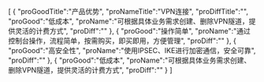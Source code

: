[
	{
		"proGoodTitle":"产品优势",
		"proNameTitle":"VPN连接",
		"proDiffTitle":"",
		"proGood":"低成本",
		"proName":"可根据具体业务需求创建、删除VPN隧道，提供灵活的计费方式",
		"proDiff":""
	},
	{
		"proGood":"操作简单",
		"proName":"通过控制台操作，流程简单，按需购买，即买即用，方便管理",
		"proDiff":""
	},
	{
		"proGood":"高安全性",
		"proName":"使用IPSEC、IKE进行加密通信，安全可靠",
		"proDiff":""
	},
	{
		"proGood":"低成本",
		"proName":"可根据具体业务需求创建、删除VPN隧道，提供灵活的计费方式",
		"proDiff":""
	}
]